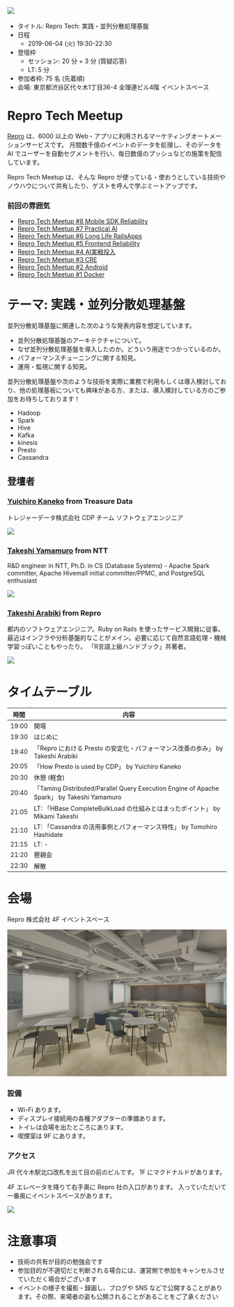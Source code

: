 ![](/assets/images/repro-tech-meetup-banner.png)

- タイトル: Repro Tech: 実践・並列分散処理基盤
- 日程
  - 2019-06-04 (火) 19:30-22:30
- 登壇枠
  - セッション: 20 分 + 3 分 (質疑応答)
  - LT: 5 分
- 参加者枠: 75 名 (先着順)
- 会場: 東京都渋谷区代々木1丁目36-4 全理連ビル4階 イベントスペース

# Repro Tech Meetup

[Repro](https://repro.io) は、6000 以上の Web・アプリに利用されるマーケティングオートメーションサービスです。
月間数千億のイベントのデータを処理し、そのデータを AI でユーザーを自動セグメントを行い、毎日数億のプッシュなどの施策を配信しています。

Repro Tech Meetup は、そんな Repro が使っている・使おうとしている技術やノウハウについて共有したり、ゲストを呼んで学ぶミートアップです。

### 前回の雰囲気

- [Repro Tech Meetup #8 Mobile SDK Reliability](https://togetter.com/li/1355425)
- [Repro Tech Meetup #7 Practical AI](https://togetter.com/li/1338111)
- [Repro Tech Meetup #6 Long Life RailsApps](https://togetter.com/li/1316874)
- [Repro Tech Meetup #5 Frontend Reliability](https://togetter.com/li/1295307)
- [Repro Tech Meetup #4 AI実戦投入](https://togetter.com/li/1285717)
- [Repro Tech Meetup #3 CRE](https://togetter.com/li/1272696)
- [Repro Tech Meetup #2 Android](https://togetter.com/li/1261085)
- [Repro Tech Meetup #1 Docker](https://togetter.com/li/1251270)

# テーマ: 実践・並列分散処理基盤

並列分散処理基盤に関連した次のような発表内容を想定しています。

- 並列分散処理基盤のアーキテクチャについて。
- なぜ並列分散処理基盤を導入したのか。どういう用途でつかっているのか。
- パフォーマンスチューニングに関する知見。
- 運用・監視に関する知見。

並列分散処理基盤や次のような技術を実際に業務で利用もしくは導入検討しており、他の処理基板についても興味がある方、または、導入検討している方のご参加をお待ちしております！

- Hadoop
- Spark
- Hive
- Kafka
- kinesis
- Presto
- Cassandra

## 登壇者

### [Yuichiro Kaneko](https://twitter.com/spikeolaf) from Treasure Data

トレジャーデータ株式会社 CDP チーム ソフトウェアエンジニア

![](https://pbs.twimg.com/profile_images/531084002342354944/QVWIQ65s_200x200.jpeg)

### [Takeshi Yamamuro](https://twitter.com/maropu) from NTT

R&D engineer in NTT, Ph.D. in CS (Database Systems) - Apache Spark committer, Apache Hivemall initial committer/PPMC, and PostgreSQL enthusiast

![](https://pbs.twimg.com/profile_images/791187885252759552/_hDIBnFs_200x200.jpg)

### [Takeshi Arabiki](https://twitter.com/a_bicky) from Repro

都内のソフトウェアエンジニア。Ruby on Rails を使ったサービス開発に従事。最近はインフラや分析基盤的なことがメイン。必要に応じて自然言語処理・機械学習っぽいこともやったり。 「R言語上級ハンドブック」共著者。

![](https://pbs.twimg.com/profile_images/717046499364876288/s3fK-uis_200x200.jpg)

# タイムテーブル

時間  | 内容
---   | ---
19:00 | 開場
19:30 | はじめに
19:40 | 「Repro における Presto の安定化・パフォーマンス改善の歩み」 by Takeshi Arabiki
20:05 | 「How Presto is used by CDP」 by Yuichiro Kaneko
20:30 | 休憩 (軽食)
20:40 | 「Taming Distributed/Parallel Query Execution Engine of Apache Spark」 by Takeshi Yamamuro
21:05 | LT: 「HBase CompleteBulkLoad の仕組みとはまったポイント」 by Mikami Takeshi
21:10 | LT: 「Cassandra の活用事例とパフォーマンス特性」 by Tomohiro Hashidate
21:15 | LT: -
21:20 | 懇親会
22:30 | 解散

# 会場

Repro 株式会社 4F イベントスペース

![](https://raw.githubusercontent.com/reproio/repro-tech-meetup/master/assets/images/repro-eventspace.jpg)

### 設備

- Wi-Fi あります。
- ディスプレイ接続用の各種アダプターの準備あります。
- トイレは会場を出たところにあります。
- 喫煙室は 9F にあります。

### アクセス

JR 代々木駅北口改札を出て目の前のビルです。
1F にマクドナルドがあります。

4F エレベータを降りて右手奥に Repro 社の入口があります。
入っていただいて一番奥にイベントスペースがあります。

![](https://raw.githubusercontent.com/reproio/repro-tech-meetup/master/assets/images/repro-access-1.png)

# 注意事項

- 技術の共有が目的の勉強会です
- 参加目的が不適切だと判断される場合には、運営側で参加をキャンセルさせていただく場合がございます
- イベントの様子を撮影・録画し、ブログや SNS などで公開することがあります。その際、来場者の姿も公開されることがあることをご了承ください
